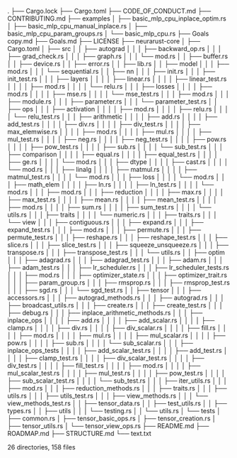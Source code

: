 .
├── Cargo.lock
├── Cargo.toml
├── CODE_OF_CONDUCT.md
├── CONTRIBUTING.md
├── examples
│   ├── basic_mlp_cpu_inplace_optim.rs
│   ├── basic_mlp_cpu_manual_inplace.rs
│   ├── basic_mlp_cpu_param_groups.rs
│   └── basic_mlp_cpu.rs
├── Goals copy.md
├── Goals.md
├── LICENSE
├── neurarust-core
│   ├── Cargo.toml
│   ├── src
│   │   ├── autograd
│   │   │   ├── backward_op.rs
│   │   │   ├── grad_check.rs
│   │   │   ├── graph.rs
│   │   │   └── mod.rs
│   │   ├── buffer.rs
│   │   ├── device.rs
│   │   ├── error.rs
│   │   ├── lib.rs
│   │   ├── model
│   │   │   ├── mod.rs
│   │   │   └── sequential.rs
│   │   ├── nn
│   │   │   ├── init.rs
│   │   │   ├── init_test.rs
│   │   │   ├── layers
│   │   │   │   ├── linear.rs
│   │   │   │   ├── linear_test.rs
│   │   │   │   ├── mod.rs
│   │   │   │   └── relu.rs
│   │   │   ├── losses
│   │   │   │   ├── mod.rs
│   │   │   │   ├── mse.rs
│   │   │   │   └── mse_test.rs
│   │   │   ├── mod.rs
│   │   │   ├── module.rs
│   │   │   ├── parameter.rs
│   │   │   └── parameter_test.rs
│   │   ├── ops
│   │   │   ├── activation
│   │   │   │   ├── mod.rs
│   │   │   │   ├── relu.rs
│   │   │   │   └── relu_test.rs
│   │   │   ├── arithmetic
│   │   │   │   ├── add.rs
│   │   │   │   ├── add_test.rs
│   │   │   │   ├── div.rs
│   │   │   │   ├── div_test.rs
│   │   │   │   ├── max_elemwise.rs
│   │   │   │   ├── mod.rs
│   │   │   │   ├── mul.rs
│   │   │   │   ├── mul_test.rs
│   │   │   │   ├── neg.rs
│   │   │   │   ├── neg_test.rs
│   │   │   │   ├── pow.rs
│   │   │   │   ├── pow_test.rs
│   │   │   │   ├── sub.rs
│   │   │   │   └── sub_test.rs
│   │   │   ├── comparison
│   │   │   │   ├── equal.rs
│   │   │   │   ├── equal_test.rs
│   │   │   │   ├── ge.rs
│   │   │   │   └── mod.rs
│   │   │   ├── dtype
│   │   │   │   ├── cast.rs
│   │   │   │   └── mod.rs
│   │   │   ├── linalg
│   │   │   │   ├── matmul.rs
│   │   │   │   ├── matmul_test.rs
│   │   │   │   └── mod.rs
│   │   │   ├── loss
│   │   │   │   └── mod.rs
│   │   │   ├── math_elem
│   │   │   │   ├── ln.rs
│   │   │   │   ├── ln_test.rs
│   │   │   │   └── mod.rs
│   │   │   ├── mod.rs
│   │   │   ├── reduction
│   │   │   │   ├── max.rs
│   │   │   │   ├── max_test.rs
│   │   │   │   ├── mean.rs
│   │   │   │   ├── mean_test.rs
│   │   │   │   ├── mod.rs
│   │   │   │   ├── sum.rs
│   │   │   │   ├── sum_test.rs
│   │   │   │   └── utils.rs
│   │   │   ├── traits
│   │   │   │   └── numeric.rs
│   │   │   ├── traits.rs
│   │   │   └── view
│   │   │       ├── contiguous.rs
│   │   │       ├── expand.rs
│   │   │       ├── expand_test.rs
│   │   │       ├── mod.rs
│   │   │       ├── permute.rs
│   │   │       ├── permute_test.rs
│   │   │       ├── reshape.rs
│   │   │       ├── reshape_test.rs
│   │   │       ├── slice.rs
│   │   │       ├── slice_test.rs
│   │   │       ├── squeeze_unsqueeze.rs
│   │   │       ├── transpose.rs
│   │   │       ├── transpose_test.rs
│   │   │       └── utils.rs
│   │   ├── optim
│   │   │   ├── adagrad.rs
│   │   │   ├── adagrad_test.rs
│   │   │   ├── adam.rs
│   │   │   ├── adam_test.rs
│   │   │   ├── lr_scheduler.rs
│   │   │   ├── lr_scheduler_tests.rs
│   │   │   ├── mod.rs
│   │   │   ├── optimizer_state.rs
│   │   │   ├── optimizer_trait.rs
│   │   │   ├── param_group.rs
│   │   │   ├── rmsprop.rs
│   │   │   ├── rmsprop_test.rs
│   │   │   ├── sgd.rs
│   │   │   └── sgd_test.rs
│   │   ├── tensor
│   │   │   ├── accessors.rs
│   │   │   ├── autograd_methods.rs
│   │   │   ├── autograd.rs
│   │   │   ├── broadcast_utils.rs
│   │   │   ├── create.rs
│   │   │   ├── create_test.rs
│   │   │   ├── debug.rs
│   │   │   ├── inplace_arithmetic_methods.rs
│   │   │   ├── inplace_ops
│   │   │   │   ├── add.rs
│   │   │   │   ├── add_scalar.rs
│   │   │   │   ├── clamp.rs
│   │   │   │   ├── div.rs
│   │   │   │   ├── div_scalar.rs
│   │   │   │   ├── fill.rs
│   │   │   │   ├── mod.rs
│   │   │   │   ├── mul.rs
│   │   │   │   ├── mul_scalar.rs
│   │   │   │   ├── pow.rs
│   │   │   │   ├── sub.rs
│   │   │   │   └── sub_scalar.rs
│   │   │   ├── inplace_ops_tests
│   │   │   │   ├── add_scalar_test.rs
│   │   │   │   ├── add_test.rs
│   │   │   │   ├── clamp_test.rs
│   │   │   │   ├── div_scalar_test.rs
│   │   │   │   ├── div_test.rs
│   │   │   │   ├── fill_test.rs
│   │   │   │   ├── mod.rs
│   │   │   │   ├── mul_scalar_test.rs
│   │   │   │   ├── mul_test.rs
│   │   │   │   ├── pow_test.rs
│   │   │   │   ├── sub_scalar_test.rs
│   │   │   │   └── sub_test.rs
│   │   │   ├── iter_utils.rs
│   │   │   ├── mod.rs
│   │   │   ├── reduction_methods.rs
│   │   │   ├── traits.rs
│   │   │   ├── utils.rs
│   │   │   ├── utils_test.rs
│   │   │   ├── view_methods.rs
│   │   │   └── view_methods_test.rs
│   │   ├── tensor_data.rs
│   │   ├── test_utils.rs
│   │   ├── types.rs
│   │   ├── utils
│   │   │   └── testing.rs
│   │   └── utils.rs
│   └── tests
│       ├── common.rs
│       ├── tensor_basic_ops.rs
│       ├── tensor_creation.rs
│       ├── tensor_utils.rs
│       └── tensor_view_ops.rs
├── README.md
├── ROADMAP.md
├── STRUCTURE.md
└── text.txt

26 directories, 158 files